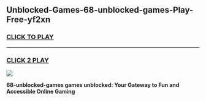
## Unblocked-Games-68-unblocked-games-Play-Free-yf2xn
<h3>
<a href="https://premium76.site?title=68-unblocked-games&ref=18A1">CLICK TO PLAY</a></h3>
<hr>

<h3>
<a href="https://premium76.site?title=68-unblocked-games&ref=18A1">CLICK 2 PLAY</a>
  
</h3>

<a href="https://premium76.site?title=68-unblocked-games&ref=18A1"><img src="https://clearcache.store/games.png"></a>


**68-unblocked-games games unblocked: Your Gateway to Fun and Accessible Online Gaming**
